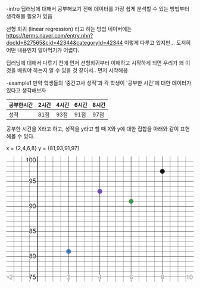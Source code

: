 -intro
딥러닝에 대해서 공부해보기 전에
데이터를 가장 쉽게 분석할 수 있는 방법부터 생각해볼 필요가 있음

선형 회귀 (linear regression) 라고 하는 방법
네이버에는 
https://terms.naver.com/entry.nhn?docId=827565&cid=42344&categoryId=42344
이렇게 다루고 있지만...
도저히 어떤 내용인지 알아먹기가 어렵다.

딥러닝에 대해서 다루기 전에 먼저 선형회귀부터 이해하고 시작하게 되면
우리가 왜 이것을 배워야 하는지 알 수 있을 것 같아서.. 먼저 시작해봄


-example1
만약 학생들의 '중간고사 성적'과 각 학생이 '공부한 시간'에 대한 데이터가 있다고 생각해보자

|공부한시간|2시간|4시간|6시간|8시간|
|------|---|---|---|---|
|성적|81점|93점|91점|97점|

공부한 시간을 X라고 하고, 성적을 y라고 할 때
X와 y에 대한 집합을 아래와 같이 표현해볼 수 있다.

x = {2,4,6,8}
y = {81,93,91,97}

![graph1](./image/0-1graph.png)

